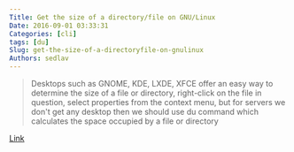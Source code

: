```yaml
---
Title: Get the size of a directory/file on GNU/Linux
Date: 2016-09-01 03:33:31
Categories: [cli]
tags: [du]
Slug: get-the-size-of-a-directoryfile-on-gnulinux
Authors: sedlav
---
```


> Desktops such as GNOME, KDE, LXDE, XFCE offer an easy way to determine the size of a file or directory, right-click on the file in question, select properties from the context menu, but for servers we don't get any desktop then we should use du command which calculates the space occupied by a file or directory

[Link](http://www.librebyte.net/en/gnulinux/get-the-size-of-a-directoryfile-on-gnulinux/)
